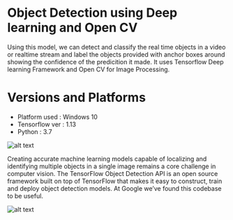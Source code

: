 
# Object Detection using Deep learning and Open CV


Using this model, we can detect and classify the real time objects in a video or realtime stream and label the objects provided with anchor boxes around showing the confidence of the predicition it made. It uses Tensorflow Deep learning Framework and Open CV for Image Processing.

# Versions and Platforms

* Platform used : Windows 10
* Tensorflow ver : 1.13
* Python : 3.7


![alt text](https://github.com/imprashanthv/ObjectDetection/blob/master/live_demo.png)

Creating accurate machine learning models capable of localizing and identifying
multiple objects in a single image remains a core challenge in computer vision.
The TensorFlow Object Detection API is an open source framework built on top of
TensorFlow that makes it easy to construct, train and deploy object detection
models.  At Google we’ve  found this codebase to be useful.

![alt text](https://github.com/imprashanthv/ObjectDetection/blob/master/video_demo.jpeg)
